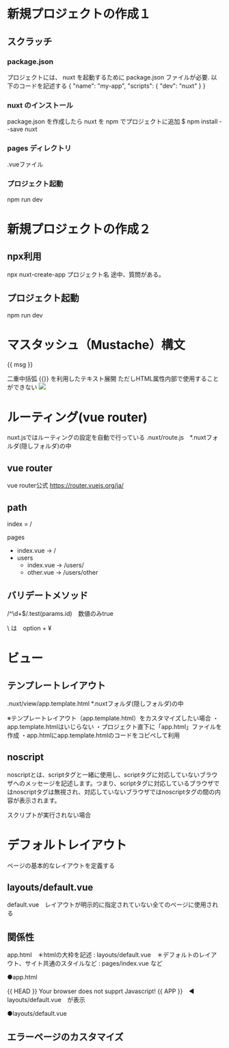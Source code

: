 # 新規プロジェクトの作成１
## スクラッチ
### package.json
プロジェクトには、 nuxt を起動するために package.json ファイルが必要.
以下のコードを記述する
{
  "name": "my-app",
  "scripts": {
    "dev": "nuxt"
  }
}

### nuxt のインストール
package.json を作成したら nuxt を npm でプロジェクトに追加
$ npm install --save nuxt

### pages ディレクトリ
.vueファイル

### プロジェクト起動
npm run dev

# 新規プロジェクトの作成２
## npx利用
npx nuxt-create-app プロジェクト名
途中、質問がある。

## プロジェクト起動
npm run dev

# マスタッシュ（Mustache）構文
<p>{{ msg }}</p>
二重中括弧 {{}} を利用したテキスト展開
ただしHTML属性内部で使用することができない

<!-- 以下のようなことは不可 -->
<img src="{{ src }}">
<a href="{{ url }}"></a>

<!-- v-bind:attr="variable" という形で使う -->
<img v-bind:src="src">
<a v-bind:href="url"></a>

<!-- v-bind は省略可 -->
<img :src="src">
<a :href="url"></a>

# ルーティング(vue router)
nuxt.jsではルーティングの設定を自動で行っている
.nuxt/route.js　*.nuxtフォルダ(隠しフォルダ)の中

## vue router
vue router公式
https://router.vuejs.org/ja/

## path
index = /

pages
 - index.vue → /
 - users
   - index.vue → /users/
   - other.vue → /users/other

## バリデートメソッド
<script>
export default {
  deta: function() {
    return {
      message: '/user/_id.vueを表示中'
    }
  },
  validate({ params }) {
    return /^\d+$/.test(params.id)
  }
}
</script>

/^\d+$/.test(params.id)　数値のみtrue

\ は　option + ¥

# ビュー
## テンプレートレイアウト
.nuxt/view/app.template.html *.nuxtフォルダ(隠しフォルダ)の中

※テンプレートレイアウト（app.template.html）をカスタマイズしたい場合
・app.template.htmlはいじらない
・プロジェクト直下に「app.html」ファイルを作成
・app.htmlにapp.template.htmlのコードをコピペして利用

## noscript
noscriptとは、scriptタグと一緒に使用し、scriptタグに対応していないブラウザへのメッセージを記述します。つまり、scriptタグに対応しているブラウザではnoscriptタグは無視され、対応していないブラウザではnoscriptタグの間の内容が表示されます。

<script type="text/javascript">
  document.write("スクリプトが実行された場合");
</script>
<noscript>
  <p>スクリプトが実行されない場合</p>
</noscript>

# デフォルトレイアウト
ページの基本的なレイアウトを定義する

## layouts/default.vue
default.vue　レイアウトが明示的に指定されていない全てのページに使用される

<template> ※コンポーネントの基本となるプロパティ
  <div>
    <nuxt />　※nuxtコンポーネント　各ページで異なるページコンポーネント
  </div>
</template>

<style>　※各ページで共通するスタイルは「default.vue」にかくとよい

</style>


## 関係性
app.html　＊htmlの大枠を記述
:
layouts/default.vue　＊デフォルトのレイアウト、サイト共通のスタイルなど
:
pages/index.vue など

●app.html
<html {{ HTML_ATTRS }}>
  <head {{ HEAD_ATTRS }}>
    {{ HEAD }}
  </head>
  <body {{ BODY_ATTRS }}>
    <noscript>Your browser does not supprt Javascript!</noscript>
    {{ APP }}　◀︎　layouts/default.vue　が表示
  </body>
</html>

●layouts/default.vue
<template>
  <div>
    <nuxt />　◀︎　pages/index.vueなど　が各ページで異なるコンポーネント表示
  </div>
</template>

## エラーページのカスタマイズ
